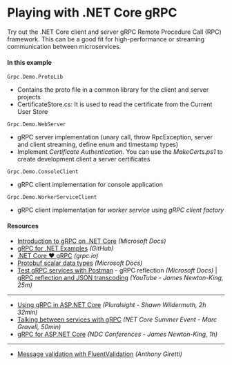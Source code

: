 # Playing with .NET Core gRPC
Try out the .NET Core client and server gRPC Remote Procedure Call (RPC) framework. This can be a good fit for high-performance or streaming communication between microservices.

#### In this example

`Grpc.Demo.ProtoLib`

- Contains the proto file in a common library for the client and server projects
- CertificateStore.cs: It is used to read the certificate from the Current User Store

`Grpc.Demo.WebServer`

- gRPC server implementation (unary call, throw RpcException, server and client streaming, define enum and timestamp types)
- Implement *Certificate Authentication*. You can use the *MakeCerts.ps1* to create development client a server certificates

`Grpc.Demo.ConsoleClient`

- gRPC client implementation for console application

`Grpc.Demo.WorkerServiceClient`

- gRPC client implementation for *worker service* using *gRPC client factory*

#### Resources

- [Introduction to gRPC on .NET Core](https://docs.microsoft.com/en-us/aspnet/core/grpc) *(Microsoft Docs)*
- [gRPC for .NET Examples](https://github.com/grpc/grpc-dotnet/tree/master/examples#grpc-for-net-examples) *(GitHub)*
- [.NET Core ❤ gRPC](https://grpc.io/blog/grpc-on-dotnetcore/) *(grpc.io)*
- [Protobuf scalar data types](https://docs.microsoft.com/en-us/dotnet/architecture/grpc-for-wcf-developers/protobuf-data-types) *(Microsoft Docs)*
- [Test gRPC services with Postman](https://learn.microsoft.com/en-us/aspnet/core/grpc/test-tools) - gRPC reflection *(Microsoft Docs)* | [gRPC reflection and JSON transcoding](https://youtu.be/et_2NBk4N4Y?t=448) *(YouTube - James Newton-King, 25m)*
---
- [Using gRPC in ASP.NET Core](https://app.pluralsight.com/library/courses/aspnet-core-grpc/table-of-contents) *(Pluralsight - Shawn Wildermuth, 2h 32min)*
- [Talking between services with gRPC](https://www.youtube.com/watch?v=W-bULzA0ki8) *(NET Core Summer Event - Marc Gravell, 50min)*
- [gRPC for ASP.NET Core](https://www.youtube.com/watch?v=JpM95-Wplzo) *(NDC Conferences - James Newton-King, 1h)*

---

- [Message validation with FluentValidation](https://anthonygiretti.com/2020/05/18/grpc-asp-net-core-3-1-model-validation) *(Anthony Giretti)*